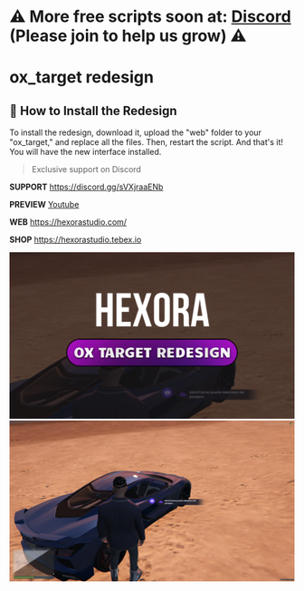 # ⚠ More free scripts soon at: [Discord](https://discord.gg/sVXjraaENb) (Please join to help us grow) ⚠

# ox_target redesign

## 🎉 How to Install the Redesign 
To install the redesign, download it, upload the "web" folder to your "ox_target," and replace all the files. Then, restart the script. And that's it! You will have the new interface installed.

> Exclusive support on Discord

**SUPPORT** https://discord.gg/sVXjraaENb

**PREVIEW** [Youtube](https://youtu.be/dxxwviAvgbI) 

**WEB** https://hexorastudio.com/ 

**SHOP** https://hexorastudio.tebex.io

![image](https://raw.githubusercontent.com/Hexora-Studios/cdn/refs/heads/main/images/oxtarget-redesign/oxtarget_2.png)
![image](https://raw.githubusercontent.com/Hexora-Studios/cdn/refs/heads/main/images/oxtarget-redesign/oxtarget_preview.png)
